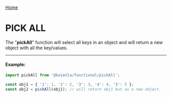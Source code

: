 [Home](./../../README.md)

# PICK ALL

The "**pickAll**" function will select all keys in an object and will return a new object with all the key/values.

---

#### Example:

```typescript
import pickAll from '@keienla/functional/pickAll';

const obj1 = { '1': 1, '2': 2, '3': 3, '4': 4, '5': 5 };
const obj2 = pickAll(obj1); // will return obj1 but as a new object.
```
